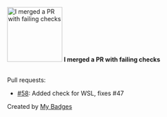 <img src="https://github.com/my-badges/my-badges/blob/master/src/all-badges/this-is-fine/this-is-fine.png?raw=true" alt="I merged a PR with failing checks" title="I merged a PR with failing checks" width="128">
<strong>I merged a PR with failing checks</strong>
<br><br>

Pull requests:

- <a href="https://github.com/p0dalirius/Coercer/pull/58">#58</a>: Added check for WSL, fixes #47


Created by <a href="https://github.com/my-badges/my-badges">My Badges</a>